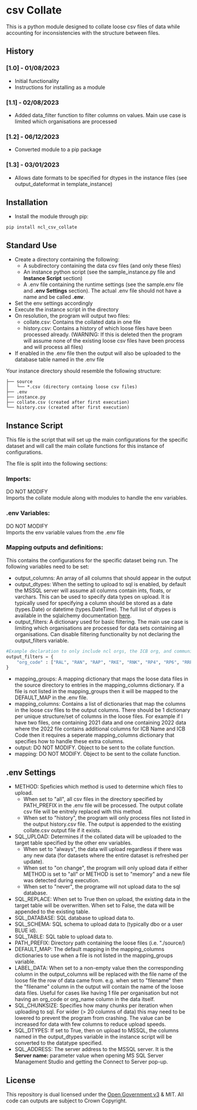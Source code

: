 # csv Collate

This is a python module designed to collate loose csv files of data while accounting for inconsistencies with the structure between files.

## History 

### [1.0] - 01/08/2023
* Initial functionality
* Instructions for installing as a module

### [1.1] - 02/08/2023
* Added data_filter function to filter columns on values. Main use case is limited which organisations are processed

### [1.2] - 06/12/2023
* Converted module to a pip package

### [1.3] - 03/01/2023
* Allows date formats to be specified for dtypes in the instance files (see output_dateformat in template_instance)

## Installation

* Install the module through pip:
```
pip install ncl_csv_collate
```

## Standard Use

* Create a directory containing the following:
  * A subdirectory containing the data csv files (and only these files)
  * An instance python script (see the sample_instance.py file and **Instance Script** section)
  * A .env file containing the runtime settings (see the sample.env file and **.env Settings** section). The actual .env file should not have a name and be called **.env**.
* Set the env settings accordingly
* Execute the instance script in the directory
* On resolution, the program will output two files:
  * collate.csv: Contains the collated data in one file
  * history.csv: Contains a history of which loose files have been processed already. (WARNING: If this is deleted then the program will assume none of the existing loose csv files have been process and will process all files)
* If enabled in the .env file then the output will also be uploaded to the database table named in the .env file

Your instance directory should resemble the following structure:
```
├── source
│   └── *.csv (directory containg loose csv files)
├── .env
├── instance.py
├── collate.csv (created after first execution)
└── history.csv (created after first execution)
```

## Instance Script
This file is the script that will set up the main configurations for the specific dataset and will call the main collate functions for this instance of configurations.

The file is split into the following sections:
### Imports:
DO NOT MODIFY<br>
Imports the collate module along with modules to handle the env variables.

### .env Variables: 
DO NOT MODIFY<br>
Imports the env variable values from the .env file

### Mapping outputs and definitions: 
This contains the configurations for the specific dataset being run. The following variables need to be set:
* output_columns: An array of all columns that should appear in the output
* output_dtypes: When the setting to upload to sql is enabled, by default the MSSQL server will assume all columns contain ints, floats, or varchars. This can be used to specify data types on upload. It is typically used for specifying a column should be stored as a date (types.Date) or datetime (types.DateTime). The full list of dtypes is available in the sqlalchemy documentation [here](https://docs.sqlalchemy.org/en/20/core/type_basics.html).
* output_filters: A dictionary used for basic filtering. The main use case is limiting which organisations are processed for data sets containing all organisations. Can disable filtering functionality by not declaring the output_filters variable.
```python
#Example declaration to only include ncl orgs, the ICB org, and community providers
output_filters = {
    "org_code" : ["RAL", "RAN", "RAP", "RKE", "RNK", "RP4", "RP6", "RRP", "RRV", "TAF", "QMJ", "RV3", "RYX"]
}
```
* mapping_groups: A mapping dictionary that maps the loose data files in the source directory to entries in the mapping_columns dictionary. If a file is not listed in the mapping_groups then it will be mapped to the DEFAULT_MAP in the .env file. 
* mapping_columns: Contains a list of dictionaries that map the columns in the loose csv files to the output columns. There should be 1 dictionary per unique structure/set of columns in the loose files. For example if I have two files, one containing 2021 data and one containing 2022 data where the 2022 file contains additional columns for ICB Name and ICB Code then it requires a seperate mapping_columns dictionary that specifies how to handle these extra columns.
* output: DO NOT MODIFY. Object to be sent to the collate function.
* mapping: DO NOT MODIFY. Object to be sent to the collate function.

## .env Settings

- METHOD: Speficies which method is used to determine which files to upload.
  - When set to "all", all csv files in the directory specified by PATH_PREFIX in the .env file will be processed. The output collate csv file will be enitrely replaced with this method.
  - When set to "history", the program will only process files not listed in the output history.csv file. The output is appended to the existing collate.csv output file if it exists.
- SQL_UPLOAD: Determines if the collated data will be uploaded to the target table specified by the other env variables. 
  - When set to "always", the data will upload regardless if there was any new data (for datasets where the entire dataset is refreshed per update). 
  - When set to "on change", the program will only upload data if either METHOD is set to "all" or METHOD is set to "memory" and a new file was detected during execution.
  - When set to "never", the programe will not upload data to the sql database.
- SQL_REPLACE: When set to True then on upload, the existing data in the target table will be overwritten. When set to False, the data will be appended to the existing table.
- SQL_DATABASE: SQL database to upload data to.
- SQL_SCHEMA: SQL schema to upload data to (typically dbo or a user BLUE id).
- SQL_TABLE: SQL table to upload data to.
- PATH_PREFIX: Directory path containing the loose files (i.e. "./source/)
- DEFAULT_MAP: The default mapping in the mapping_columns dictionaries to use when a file is not listed in the mapping_groups variable.
- LABEL_DATA: When set to a non-empty value then the corresponding column in the output_columns will be replaced with the file name of the loose file the row of data came from. e.g. when set to "filename" then the "filename" column in the output will contain the name of the loose data files. Useful for cases like having 1 file per organisation but not having an org_code or org_name column in the data itself.
- SQL_CHUNKSIZE: Specifies how many chunks per iteration when uploading to sql. For wider (> 20 columns of data) this may need to be lowered to prevent the program from crashing. The value can be increased for data with few columns to reduce upload speeds.
- SQL_DTYPES: If set to True, then on upload to MSSQL, the columns named in the output_dtypes variable in the instance script will be converted to the datatype specified. 
- SQL_ADDRESS: The server address to the MSSQL server. It is the **Server name:** parameter value when opening MS SQL Server Management Studio and getting the Connect to Server pop-up.


## License
This repository is dual licensed under the [Open Government v3](https://www.nationalarchives.gov.uk/doc/open-government-licence/version/3/) & MIT. All code can outputs are subject to Crown Copyright.
